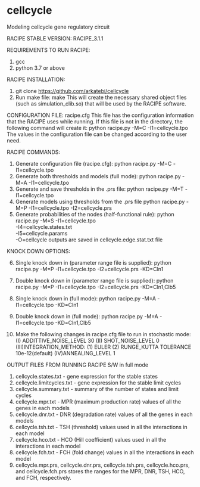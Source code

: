 # cellcycle
Modeling cellcycle gene regulatory circuit

RACIPE STABLE VERSION: RACIPE_3.1.1

REQUIREMENTS TO RUN RACIPE:
 1. gcc  
 2. python 3.7 or above

RACIPE INSTALLATION:
 1. git clone  https://github.com/arkatebi/cellcycle
 2. Run make file: 
    make
    This will create the necessary shared object files 
    (such as simulation_clib.so) that will be used by 
    the RACIPE software.

CONFIGURATION FILE: racipe.cfg
This file has the configuration information that the
RACIPE uses while running. If this file is not in the
directory, the following command will create it:
   python racipe.py -M=C -I1=cellcycle.tpo
The values in the configuration file can be changed
according to the user need.

RACIPE COMMANDS:
1. Generate configuration file (racipe.cfg):
   python racipe.py -M=C -I1=cellcycle.tpo
2. Generate both thresholds and models (full mode):
   python racipe.py -M=A -I1=cellcycle.tpo
3. Generate and save thresholds in the .prs file:
   python racipe.py -M=T -I1=cellcycle.tpo
4. Generate models using thresholds from the .prs file
   python racipe.py -M=P -I1=cellcycle.tpo -I2=cellcycle.prs
5. Generate probabilities of the nodes (half-functional rule):
   python racipe.py -M=S -I1=cellcycle.tpo \
                         -I4=cellcycle.states.txt \
                         -I5=cellcycle.params \
                         -O=cellcycle
   outputs are saved in cellcycle.edge.stat.txt file


KNOCK DOWN OPTIONS: 

6. Single knock down in (parameter range file is supplied):
   python racipe.py -M=P -I1=cellcycle.tpo -I2=cellcycle.prs  -KD=Cln1

7. Double knock down in (parameter range file is supplied):
   python racipe.py -M=P -I1=cellcycle.tpo -I2=cellcycle.prs  -KD=Cln1,Clb5

8. Single knock down in (full mode):
   python racipe.py -M=A -I1=cellcycle.tpo -KD=Cln1

9. Double knock down in (full mode):
   python racipe.py -M=A -I1=cellcycle.tpo -KD=Cln1,Clb5

10. Make the following changes in racipe.cfg file to run in stochastic mode: 
    (I)  ADDITTIVE_NOISE_LEVEL 30
    (II) SHOT_NOISE_LEVEL 0
    (III)INTEGRATION_METHOD:
         (1) EULER 
         (2) RUNGE_KUTTA 
             TOLERANCE 10e-12(default)
    (IV)ANNEALING_LEVEL 1 

OUTPUT FILES FROM RUNNING RACIPE S/W in full mode
1. cellcycle.states.txt - gene expression for the stable states
2. cellcycle.limitcycles.txt - gene expression for the stable limit cycles
3. cellcycle.summary.txt - summary of the number of states and limit cycles 
4. cellcycle.mpr.txt - MPR (maximum production rate) values of all 
                the genes in each models 
5. cellcycle.dnr.txt - DNR (degradation rate) values of all the genes 
                in each models
6. cellcycle.tsh.txt - TSH (threshold) values used in all the 
                interactions in each model 
7. cellcycle.hco.txt - HCO (Hill coefficient) values used in 
                all the interactions in each model 
8. cellcycle.fch.txt - FCH (fold change) values in all the 
                interactions in each model
9. cellcycle.mpr.prs, cellcycle.dnr.prs, cellcycle.tsh.prs, cellcycle.hco.prs, and 
   cellcycle.fch.prs stores the ranges for the MPR, DNR, TSH, HCO, 
   and FCH, respectively. 
